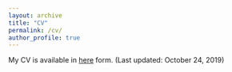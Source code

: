 ```yaml
---
layout: archive
title: "CV"
permalink: /cv/
author_profile: true
---
```


My CV is available in [here](_cv/cv.pdf) form. (Last updated: October 24, 2019)

